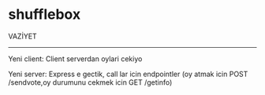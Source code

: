 # shufflebox

VAZİYET
________

Yeni client: Client serverdan oylari cekiyo

Yeni server: Express e gectik, call lar icin endpointler (oy atmak icin POST /sendvote,oy durumunu cekmek icin GET /getinfo)
